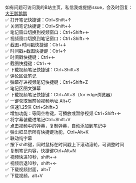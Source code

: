 如有问题可访问我的B站主页，私信我或提提issue，会及时回复：  
[大王鹅鹅鹅](https://space.bilibili.com/1208812226)  
✅ 打开笔记快捷键：Ctrl+Shift+↑  
✅ 关闭笔记快捷键：Ctrl+Shift+↓  
✅ 笔记窗口切换到视频窗口：Ctrl+Shift+←  
✅ 视频窗口切换到笔记窗口：Ctrl+Shift+→  
✅ 截图+时间戳快捷键：Ctrl+↓  
✅ 时间戳+截图快捷键：Ctrl+↑  
✅ 时间戳快捷键：Ctrl+←  
✅ 截图快捷键：Ctrl+→  
✅ 下载视频笔记快捷键：Ctrl+Shift+S  
✅ 评论区做笔记  
✅ 弹幕存进视频笔记快捷键：Ctrl+Shift+Z  
✅ 笔记区图文弹幕  
✅ 下载视频笔记快捷键：Ctrl+Alt+S（for edge浏览器）  
✅ 一键获取当前帧视频地址 Alt+C   
✅ 倍速1.25倍 Ctrl+Shift+3  
✅ 增加功能：等同空格键，可播放或暂停视频 Ctrl+Shift+←  
✅ 将字幕装载进笔记Ctrl+Shift+V  
✅ 点击视频中的弹幕，复制弹幕，自动添加到笔记中  
✅ 弹出框显示所有快捷键功能，Ctrl+Alt+K  
✅ 联动纯字幕  
✅ 按下shift键，同时鼠标在时间戳上下滚动滚轮，可调整时间  
✅ 复制笔记内容，快捷键Ctrl+Alt+N  
✅ 视频快进10秒，shift+→  
✅ 视频后退10秒，shift+←  
✅ 下载视频封面，alt+T  
✅ 下载视频，alt+V  

